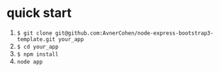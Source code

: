 quick start
========================

1. `$ git clone git@github.com:AvnerCohen/node-express-bootstrap3-template.git your_app`
2. `$ cd your_app`
3. `$ npm install`
4. `node app`



